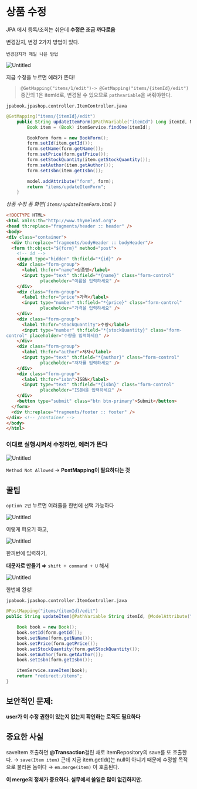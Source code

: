 # 상품 수정

JPA 에서 등록/조회는 쉬운데 **수정은 조금 까다로움**

변경감지, 변경 2가지 방법이 있다.

`변경감지가 제일 나은 방법`

![Untitled](%E1%84%89%E1%85%A1%E1%86%BC%E1%84%91%E1%85%AE%E1%86%B7%20%E1%84%89%E1%85%AE%E1%84%8C%E1%85%A5%E1%86%BC%205599dd28e9ac4accbd1983593919bbe7/Untitled.png)

지금 수정을 누르면 에러가 뜬다!

> `@GetMapping("items/1/edit")-> @GetMapping("items/{itemId}/edit")`
중간의 1은 itemId로, 변경될 수 있으므로 `pathvariable`을 써줘야한다.
> 

`jpabook.jpashop.controller.ItemController.java`

```java
@GetMapping("items/{itemId}/edit")
    public String updateItemForm(@PathVariable("itemId") Long itemId, Model model) {
        Book item = (Book) itemService.findOne(itemId);

        BookForm form = new BookForm();
        form.setId(item.getId());
        form.setName(form.getName());
        form.setPrice(form.getPrice());
        form.setStockQuantity(item.getStockQuantity());
        form.setAuthor(item.getAuthor());
        form.setIsbn(item.getIsbn());

        model.addAttribute("form", form);
        return "items/updateItemForm";
    }
```

*상품 수정 폼 화면( `items/updateItemForm.html` )*

```html
<!DOCTYPE HTML>
<html xmlns:th="http://www.thymeleaf.org">
<head th:replace="fragments/header :: header" />
<body>
<div class="container">
  <div th:replace="fragments/bodyHeader :: bodyHeader"/>
  <form th:object="${form}" method="post">
    <!-- id -->
    <input type="hidden" th:field="*{id}" />
    <div class="form-group">
      <label th:for="name">상품명</label>
      <input type="text" th:field="*{name}" class="form-control"
             placeholder="이름을 입력하세요" />
    </div>
    <div class="form-group">
      <label th:for="price">가격</label>
      <input type="number" th:field="*{price}" class="form-control"
             placeholder="가격을 입력하세요" />
    </div>
    <div class="form-group">
      <label th:for="stockQuantity">수량</label>
      <input type="number" th:field="*{stockQuantity}" class="form-
control" placeholder="수량을 입력하세요" />
    </div>
    <div class="form-group">
      <label th:for="author">저자</label>
      <input type="text" th:field="*{author}" class="form-control"
             placeholder="저자를 입력하세요" />
    </div>
    <div class="form-group">
      <label th:for="isbn">ISBN</label>
      <input type="text" th:field="*{isbn}" class="form-control"
             placeholder="ISBN을 입력하세요" />
    </div>
    <button type="submit" class="btn btn-primary">Submit</button>
  </form>
  <div th:replace="fragments/footer :: footer" />
</div> <!-- /container -->
</body>
</html>
```

### 이대로 실행시켜서 수정하면, 에러가 뜬다

![Untitled](%E1%84%89%E1%85%A1%E1%86%BC%E1%84%91%E1%85%AE%E1%86%B7%20%E1%84%89%E1%85%AE%E1%84%8C%E1%85%A5%E1%86%BC%205599dd28e9ac4accbd1983593919bbe7/Untitled%201.png)

`Method Not Allowed` → **PostMapping이 필요하다는 것**

## 꿀팁

`option 2번` 누르면 여러줄을 한번에 선택 가능하다

![Untitled](%E1%84%89%E1%85%A1%E1%86%BC%E1%84%91%E1%85%AE%E1%86%B7%20%E1%84%89%E1%85%AE%E1%84%8C%E1%85%A5%E1%86%BC%205599dd28e9ac4accbd1983593919bbe7/Untitled%202.png)

이렇게 퍼오기 하고,

![Untitled](%E1%84%89%E1%85%A1%E1%86%BC%E1%84%91%E1%85%AE%E1%86%B7%20%E1%84%89%E1%85%AE%E1%84%8C%E1%85%A5%E1%86%BC%205599dd28e9ac4accbd1983593919bbe7/Untitled%203.png)

한꺼번에 입력하기,

**대문자로 만들기 ⇒** `shift + command + U` 해서 

![Untitled](%E1%84%89%E1%85%A1%E1%86%BC%E1%84%91%E1%85%AE%E1%86%B7%20%E1%84%89%E1%85%AE%E1%84%8C%E1%85%A5%E1%86%BC%205599dd28e9ac4accbd1983593919bbe7/Untitled%204.png)

한번에 완성!

`jpabook.jpashop.controller.ItemController.java`

```java
@PostMapping("items/{itemId}/edit")
public String updateItem(@PathVariable String itemId, @ModelAttribute("form") BookForm form) {

    Book book = new Book();
    book.setId(form.getId());
    book.setName(form.getName());
    book.setPrice(form.getPrice());
    book.setStockQuantity(form.getStockQuantity());
    book.setAuthor(form.getAuthor());
    book.setIsbn(form.getIsbn());

    itemService.saveItem(book);
    return "redirect:/items";
}
```

## 보안적인 문제:
**user가 이 수정 권한이 있는지 없는지 확인하는 로직도 필요하다**

## 중요한 사실

saveItem 호출하면 **@Transaction**걸린 채로 itemRepository의 save를 또 호출한다. → `save(Item item)` 근데 지금 item.getId()는 null이 아니기 때문에 수정할 목적으로 불러온 놈이다 → `em.merge(item)` 이 호출된다.

**이 merge의 정체가 중요하다. 실무에서 쓸일은 많이 없긴하지만.**